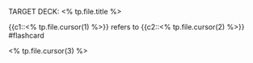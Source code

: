 TARGET DECK: <% tp.file.title %>


{{c1::<% tp.file.cursor(1) %>}} refers to {{c2::<% tp.file.cursor(2) %>}} #flashcard 


<% tp.file.cursor(3) %>